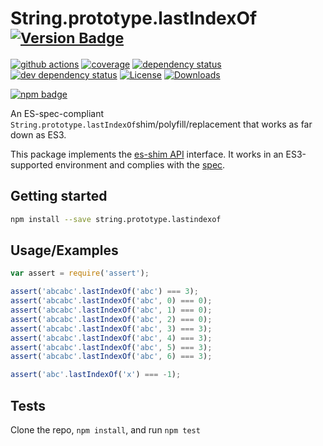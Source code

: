 # String.prototype.lastIndexOf <sup>[![Version Badge][npm-version-svg]][package-url]</sup>

[![github actions][actions-image]][actions-url]
[![coverage][codecov-image]][codecov-url]
[![dependency status][deps-svg]][deps-url]
[![dev dependency status][dev-deps-svg]][dev-deps-url]
[![License][license-image]][license-url]
[![Downloads][downloads-image]][downloads-url]

[![npm badge][npm-badge-png]][package-url]

An ES-spec-compliant `String.prototype.lastIndexOf`shim/polyfill/replacement that works as far down as ES3.

This package implements the [es-shim API](https://github.com/es-shims/api) interface. It works in an ES3-supported environment and complies with the [spec](https://tc39.es/ecma262/#sec-string.prototype.lastindexof).

## Getting started

```sh
npm install --save string.prototype.lastindexof
```

## Usage/Examples

```js
var assert = require('assert');

assert('abcabc'.lastIndexOf('abc') === 3);
assert('abcabc'.lastIndexOf('abc', 0) === 0);
assert('abcabc'.lastIndexOf('abc', 1) === 0);
assert('abcabc'.lastIndexOf('abc', 2) === 0);
assert('abcabc'.lastIndexOf('abc', 3) === 3);
assert('abcabc'.lastIndexOf('abc', 4) === 3);
assert('abcabc'.lastIndexOf('abc', 5) === 3);
assert('abcabc'.lastIndexOf('abc', 6) === 3);

assert('abc'.lastIndexOf('x') === -1);
```

## Tests

Clone the repo, `npm install`, and run `npm test`

[package-url]: https://npmjs.org/package/string.prototype.lastindexof
[npm-version-svg]: https://versionbadg.es/es-shims/String.prototype.lastIndexOf.svg
[deps-svg]: https://david-dm.org/es-shims/String.prototype.lastIndexOf.svg
[deps-url]: https://david-dm.org/es-shims/String.prototype.lastIndexOf
[dev-deps-svg]: https://david-dm.org/es-shims/String.prototype.lastIndexOf/dev-status.svg
[dev-deps-url]: https://david-dm.org/es-shims/String.prototype.lastIndexOf#info=devDependencies
[npm-badge-png]: https://nodei.co/npm/string.prototype.lastindexof.png?downloads=true&stars=true
[license-image]: https://img.shields.io/npm/l/string.prototype.lastindexof.svg
[license-url]: LICENSE
[downloads-image]: https://img.shields.io/npm/dm/string.prototype.lastindexof.svg
[downloads-url]: https://npm-stat.com/charts.html?package=string.prototype.lastindexof
[codecov-image]: https://codecov.io/gh/es-shims/String.prototype.lastIndexOf/branch/main/graphs/badge.svg
[codecov-url]: https://app.codecov.io/gh/es-shims/String.prototype.lastIndexOf/
[actions-image]: https://img.shields.io/endpoint?url=https://github-actions-badge-u3jn4tfpocch.runkit.sh/es-shims/String.prototype.lastIndexOf
[actions-url]: https://github.com/es-shims/String.prototype.lastIndexOf/actions
